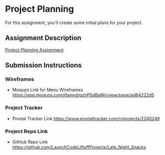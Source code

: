# Project Planning
For this assignment, you'll create some initial plans for your project.

## Assignment Description
[Project Planning Assignment](https://education.launchcode.org/liftoff/assignments/planning/)

## Submission Instructions

### Wireframes

- Moqups Link for Menu Wireframes https://app.moqups.com/ifamvd/qzhPSdBaNh/view/page/ad64222d5

### Project Tracker

- Pivotal Tracker Link https://www.pivotaltracker.com/n/projects/2240249

### Project Repo Link

- GitHub Repo Link https://github.com/LaunchCodeLiftoffProjects/Late_Night_Snacks
